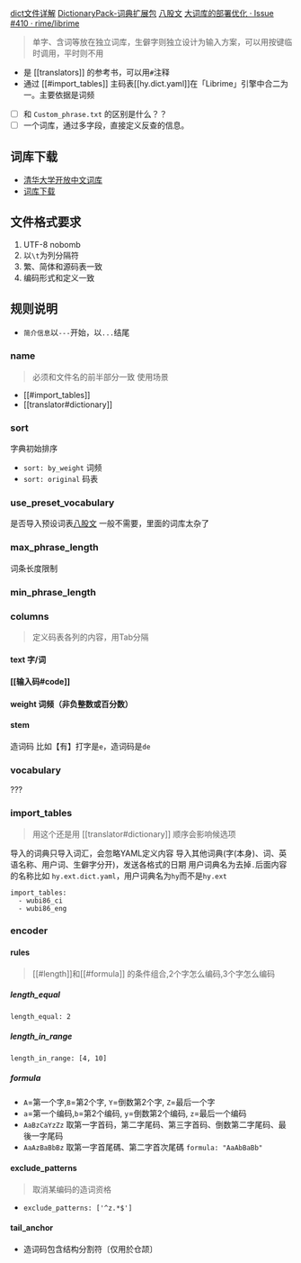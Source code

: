 [dict文件详解](https://github.com/LEOYoon-Tsaw/Rime_collections/blob/master/Rime_description.md#dictyaml-詳解)
[DictionaryPack-词典扩展包](https://github.com/rime/home/wiki/DictionaryPack)
[八股文](https://github.com/rime/home/wiki/RimeWithSchemata#八股文)
[大词库的部署优化 · Issue #410 · rime/librime](https://github.com/rime/librime/issues/410#issuecomment-788014012)
> 单字、含词等放在独立词库，生僻字则独立设计为输入方案，可以用按键临时调用，平时则不用
- 是 [[translators]] 的参考书，可以用`#`注释
- 通过 [[#import_tables]] 主码表[[hy.dict.yaml]]在「Librime」引擎中合二为一。主要依据是词频
- [ ] 和 `Custom_phrase.txt` 的区别是什么？？
- [ ] 一个词库，通过多字段，直接定义反查的信息。
## 词库下载
- [清华大学开放中文词库](https://github.com/thunlp/THUOCL)
- [词库下载](https://github.com/ling0322/webdict)
## 文件格式要求
1. UTF-8 nobomb
2. 以`\t`为列分隔符
3. 繁、简体和源码表一致
4. 编码形式和定义一致

## 规则说明
- `简介信息`以`---`开始，以`...`结尾
### name
> 必须和文件名的前半部分一致
使用场景
- [[#import_tables]]
- [[translator#dictionary]]
### sort
字典初始排序
- `sort: by_weight` 词频
- `sort: original` 码表
### use_preset_vocabulary
是否导入预设词表[八股文](https://github.com/rime/rime-essay)
一般不需要，里面的词库太杂了
### max_phrase_length
词条长度限制
### min_phrase_length

### columns
> 定义码表各列的内容，用Tab分隔
#### text 字/词
#### [[输入码#code]]
#### weight 词频（非负整数或百分数）
#### stem
造词码 比如【有】打字是`e`，造词码是`de`
### vocabulary
???
### import_tables
> 用这个还是用 [[translator#dictionary]]
> 顺序会影响候选项

导入的词典只导入词汇，会忽略YAML定义内容
导入其他词典(字(本身)、词、英语名称、用户词、生僻字分开)，发送各格式的日期
用户词典名为去掉`.`后面内容的名称比如 `hy.ext.dict.yaml`，用户词典名为`hy`而不是`hy.ext`
```
import_tables:
  - wubi86_ci
  - wubi86_eng
```

### encoder
#### rules
>[[#length]]和[[#formula]] 的条件组合,2个字怎么编码,3个字怎么编码
##### length_equal
`length_equal: 2`
##### length_in_range
`length_in_range: [4, 10]`
##### formula
- `A`=第一个字,`B`=第2个字, `Y`=倒数第2个字, `Z`=最后一个字
- `a`=第一个编码,`b`=第2个编码, `y`=倒数第2个编码, `z`=最后一个编码
- `AaBzCaYzZz` 取第一字首码，第二字尾码、第三字首码、倒数第二字尾码、最後一字尾码
- `AaAzBaBbBz` 取第一字首尾碼、第二字首次尾碼
`formula: "AaAbBaBb"`

#### exclude_patterns
> 取消某编码的造词资格
- `exclude_patterns: ['^z.*$']`

#### tail_anchor
- 造词码包含结构分割符〔仅用於仓颉〕
